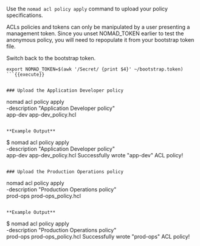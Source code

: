 Use the `nomad acl policy apply` command to upload your policy specifications.

ACLs policies and tokens can only be manipulated by a user presenting a
management token. Since you unset NOMAD_TOKEN earlier to test the anonymous
policy, you will need to repopulate it from your bootstrap token file.

Switch back to the bootstrap token.

```
export NOMAD_TOKEN=$(awk '/Secret/ {print $4}' ~/bootstrap.token)
```{{execute}}


### Upload the Application Developer policy

```
nomad acl policy apply \
  -description "Application Developer policy" \
  app-dev app-dev_policy.hcl
```{{execute}}

**Example Output**

```
$ nomad acl policy apply \
  -description "Application Developer policy" \
  app-dev app-dev_policy.hcl
Successfully wrote "app-dev" ACL policy!
```

### Upload the Production Operations policy

```
nomad acl policy apply \
  -description "Production Operations policy" \
  prod-ops prod-ops_policy.hcl
```{{execute}}

**Example Output**

```
$ nomad acl policy apply \
  -description "Production Operations policy" \
  prod-ops prod-ops_policy.hcl
Successfully wrote "prod-ops" ACL policy!
```
